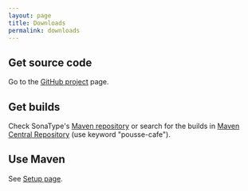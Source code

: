 ```yaml
---
layout: page
title: Downloads
permalink: downloads
---
```


## Get source code

Go to the [GitHub project](https://github.com/pousse-cafe) page.

## Get builds

Check SonaType's [Maven repository](https://oss.sonatype.org/content/groups/public/org/pousse-cafe-framework/)
or search for the builds in [Maven Central Repository](http://search.maven.org/) (use keyword "pousse-cafe").

## Use Maven

See [Setup page](/doc/setup).
